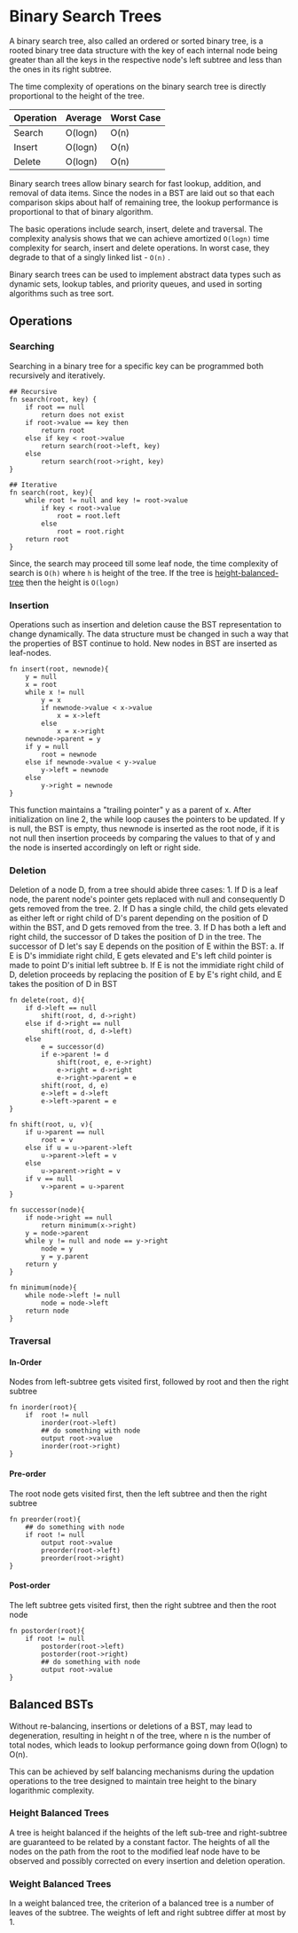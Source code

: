 # Binary Search Trees

A binary search tree, also called an ordered or sorted binary tree, is a rooted binary tree data structure with the key of each internal node being greater than all the keys in the respective node's left subtree and less than the ones in its right subtree.

The time complexity of operations on the binary search tree is directly proportional to the height of the tree.

| Operation | Average | Worst Case |
| ------------| ---------|--------------|
| Search | O(logn) | O(n) |
| Insert | O(logn) | O(n) |
| Delete | O(logn) | O(n) |

Binary search trees allow binary search for fast lookup, addition, and removal of data items. Since the nodes in a BST are laid out so that each comparison skips about half of remaining tree, the lookup performance is proportional to that of binary algorithm. 

The basic operations include search, insert, delete and traversal. The complexity analysis shows that we can achieve amortized `O(logn)` time complexity for search, insert and delete operations. In worst case, they degrade to that of a singly linked list - `O(n)` .

Binary search trees can be used to implement abstract data types such as dynamic sets, lookup tables, and priority queues, and used in sorting algorithms such as tree sort.

## Operations
### Searching

Searching in a binary tree for a specific key can be programmed both recursively and iteratively. 

```
## Recursive
fn search(root, key) {
	if root == null
		return does not exist
	if root->value == key then
		return root
	else if key < root->value
		return search(root->left, key)
	else
		return search(root->right, key)
}

## Iterative
fn search(root, key){
	while root != null and key != root->value
		if key < root->value
			root = root.left
		else
			root = root.right
	return root
}
```

Since, the search may proceed till some leaf node, the time complexity of search is `O(h)` where `h` is height of the tree. If the tree is [height-balanced-tree](#height-balanced-trees) then the height is `O(logn)`

### Insertion

Operations such as insertion and deletion cause the BST representation to change dynamically. The data structure must be changed in such a way that the properties of BST continue to hold. New nodes in BST are inserted as leaf-nodes.

```
fn insert(root, newnode){
	y = null
	x = root
	while x != null
		y = x
		if newnode->value < x->value
			x = x->left
		else
			x = x->right
	newnode->parent = y
	if y = null 
		root = newnode
	else if newnode->value < y->value
		y->left = newnode
	else
		y->right = newnode
}
```

This function maintains a "trailing pointer" y as a parent of x. After initialization on line 2, the while loop causes the pointers to be updated. If y is null, the BST is empty, thus newnode is inserted as the root node, if it is not null then insertion proceeds by comparing the values to that of y and the node is inserted accordingly on left or right side.

### Deletion

Deletion of a node D, from a tree should abide three cases:
	1. If D is a leaf node, the parent node's pointer gets replaced with null and consequently D gets removed from the tree.
	2. If D has a single child, the child gets elevated as either left or right child of D's parent depending on the position of D within the BST, and D gets removed from the tree.
	3. If D has both a left and right child, the successor of D takes the position of D in the tree. The successor of D let's say E depends on the position of E within the BST:
		a. If E is D's immidiate right child, E gets elevated and E's left child pointer is made to point D's initial left subtree 
		b. If E is not the immidiate right child of D, deletion proceeds by replacing the position of E by E's right child, and E takes the position of D in BST

```
fn delete(root, d){
	if d->left == null
		shift(root, d, d->right)
	else if d->right == null
		shift(root, d, d->left)
	else
		e = successor(d)
		if e->parent != d
			shift(root, e, e->right)
			e->right = d->right
			e->right->parent = e
		shift(root, d, e)
		e->left = d->left
		e->left->parent = e
}

fn shift(root, u, v){
	if u->parent == null
		root = v
	else if u = u->parent->left
		u->parent->left = v
	else
		u->parent->right = v
	if v == null
		v->parent = u->parent
}

fn successor(node){
	if node->right == null
		return minimum(x->right)
	y = node->parent
	while y != null and node == y->right
		node = y
		y = y.parent
	return y
}

fn minimum(node){
	while node->left != null
		node = node->left
	return node
}
```

### Traversal
#### In-Order
Nodes from left-subtree gets visited first, followed by root and then the right subtree

```
fn inorder(root){
	if  root != null
		inorder(root->left)
		## do something with node
		output root->value
		inorder(root->right)
}
```

#### Pre-order
The root node gets visited first, then the left subtree and then the right subtree

```
fn preorder(root){
	## do something with node
	if root != null
		output root->value
		preorder(root->left)
		preorder(root->right)
}
```

#### Post-order
The left subtree gets visited first, then the right subtree and then the root node

```
fn postorder(root){
	if root != null
		postorder(root->left)
		postorder(root->right)
		## do something with node
		output root->value
}
```

## Balanced BSTs

Without re-balancing, insertions or deletions of a BST, may lead to degeneration, resulting in height n of the tree, where n is the number of total nodes, which leads to lookup performance going down from O(logn) to O(n).

This can be achieved by self balancing mechanisms during the updation operations to the tree designed to maintain tree height to the binary logarithmic complexity.

### Height Balanced Trees

A tree is height balanced if the heights of the left sub-tree and right-subtree are guaranteed to be related by a constant factor. The heights of all the nodes on the path from the root to the modified leaf node have to be observed and possibly corrected on every insertion and deletion operation.

### Weight Balanced Trees

In a weight balanced tree, the criterion of a balanced tree is a number of leaves of the subtree. The weights of left and right subtree differ at most by 1.